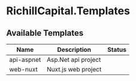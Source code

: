 # RichillCapital.Templates

## Available Templates

| Name       | Description         | Status |
| ---------- | ------------------- | ------ |
| api-aspnet | Asp.Net api project |        |
| web-nuxt   | Nuxt.js web project |        |
